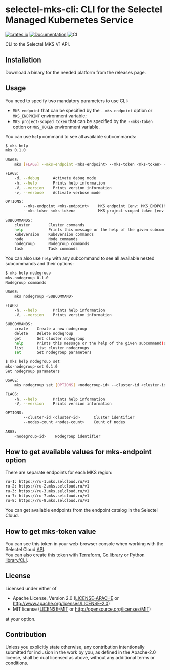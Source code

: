 # selectel-mks-cli: CLI for the Selectel Managed Kubernetes Service

[![crates.io](https://img.shields.io/crates/v/selectel-mks-cli.svg)](https://crates.io/crates/selectel-mks-cli)
[![Documentation](https://docs.rs/selectel-mks-cli/badge.svg)](https://docs.rs/selectel-mks-cli)
![CI](https://github.com/ozerovandrei/selectel-mks-cli/workflows/CI/badge.svg?branch=main)

CLI to the Selectel MKS V1 API.

## Installation

Download a binary for the needed platform from the releases page.

## Usage

You need to specify two mandatory parameters to use CLI:

 * `MKS endpoint` that can be specified by the `--mks-endpoint` option or `MKS_ENDPOINT` environment variable;
 * `MKS project-scoped token` that can be specified by the `--mks-token` option or `MKS_TOKEN` environment variable.

You can use `help` command to see all available subcommands:

```bash
$ mks help
mks 0.1.0

USAGE:
    mks [FLAGS] --mks-endpoint <mks-endpoint> --mks-token <mks-token> <SUBCOMMAND>

FLAGS:
    -d, --debug      Activate debug mode
    -h, --help       Prints help information
    -V, --version    Prints version information
    -v, --verbose    Activate verbose mode

OPTIONS:
        --mks-endpoint <mks-endpoint>    MKS endpoint [env: MKS_ENDPOINT]
        --mks-token <mks-token>          MKS project-scoped token [env: MKS_TOKEN]

SUBCOMMANDS:
    cluster        Cluster commands
    help           Prints this message or the help of the given subcommand(s)
    kubeversion    Kubeversion commands
    node           Node commands
    nodegroup      Nodegroup commands
    task           Task commands
```

You can also use `help` with any subcommand to see all available nested subcommands and their options:

```bash
$ mks help nodegroup
mks-nodegroup 0.1.0
Nodegroup commands

USAGE:
    mks nodegroup <SUBCOMMAND>

FLAGS:
    -h, --help       Prints help information
    -V, --version    Prints version information

SUBCOMMANDS:
    create    Create a new nodegroup
    delete    Delete nodegroup
    get       Get cluster nodegroup
    help      Prints this message or the help of the given subcommand(s)
    list      List cluster nodegroups
    set       Set nodegroup parameters
``` 

```bash
$ mks help nodegroup set
mks-nodegroup-set 0.1.0
Set nodegroup parameters

USAGE:
    mks nodegroup set [OPTIONS] <nodegroup-id> --cluster-id <cluster-id>

FLAGS:
    -h, --help       Prints help information
    -V, --version    Prints version information

OPTIONS:
        --cluster-id <cluster-id>      Cluster identifier
        --nodes-count <nodes-count>    Count of nodes

ARGS:
    <nodegroup-id>    Nodegroup identifier
```

## How to get available values for mks-endpoint option

There are separate endpoints for each MKS region:

```bash
ru-1: https://ru-1.mks.selcloud.ru/v1
ru-2: https://ru-2.mks.selcloud.ru/v1
ru-3: https://ru-3.mks.selcloud.ru/v1
ru-7: https://ru-7.mks.selcloud.ru/v1
ru-8: https://ru-8.mks.selcloud.ru/v1
```

You can get available endpoints from the endpoint catalog in the Selectel Cloud.

## How to get mks-token value

You can see this token in your web-browser console when working with the Selectel Cloud [API](https://developers.selectel.ru/docs/selectel-cloud-platform/main-services/selectel_cloud_management_api/).  
You can also create this token with [Terraform](https://registry.terraform.io/providers/selectel/selectel/latest/docs/resources/vpc_token_v2), [Go library](https://pkg.go.dev/github.com/selectel/go-selvpcclient@v1.12.0/selvpcclient/resell/v2/tokens?tab=doc) or [Python library/CLI](https://github.com/selectel/python-selvpcclient).

## License

Licensed under either of

 * Apache License, Version 2.0
   ([LICENSE-APACHE](LICENSE-APACHE) or http://www.apache.org/licenses/LICENSE-2.0)
 * MIT license
   ([LICENSE-MIT](LICENSE-MIT) or http://opensource.org/licenses/MIT)

at your option.

## Contribution

Unless you explicitly state otherwise, any contribution intentionally submitted
for inclusion in the work by you, as defined in the Apache-2.0 license, shall be
dual licensed as above, without any additional terms or conditions.